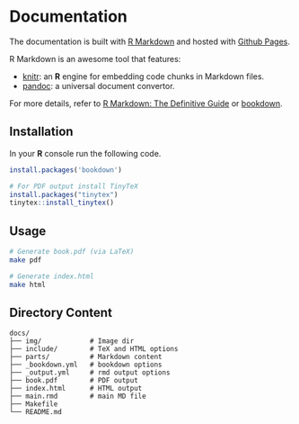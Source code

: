 # Documentation

The documentation is built with [R Markdown](https://rmarkdown.rstudio.com/) and hosted with [Github Pages](https://pages.github.com/).

R Markdown is an awesome tool that features:
- [knitr](https://yihui.org/knitr/): an **R** engine for embedding code chunks in Markdown files.
- [pandoc](https://pandoc.org/): a universal document convertor.

For more details, refer to [R Markdown: The Definitive Guide](https://bookdown.org/yihui/rmarkdown/) or [bookdown](https://bookdown.org/yihui/bookdown/).

## Installation

In your **R** console run the following code.

```r
install.packages('bookdown')

# For PDF output install TinyTeX
install.packages("tinytex")
tinytex::install_tinytex()
```

## Usage

```sh
# Generate book.pdf (via LaTeX)
make pdf

# Generate index.html
make html
```

## Directory Content

```
docs/
├── img/            # Image dir
├── include/        # TeX and HTML options
├── parts/          # Markdown content
├── _bookdown.yml   # bookdown options
├── _output.yml     # rmd output options
├── book.pdf        # PDF output
├── index.html      # HTML output
├── main.rmd        # main MD file
├── Makefile
└── README.md
```